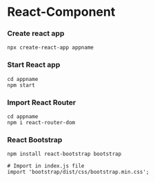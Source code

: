 # React-Component
### Create react app
```
npx create-react-app appname
```
### Start React app
```
cd appname
npm start
```
### Import React Router
```
cd appname
npm i react-router-dom
```
### React Bootstrap
```
npm install react-bootstrap bootstrap
```
```
# Import in index.js file
import 'bootstrap/dist/css/bootstrap.min.css';
```


